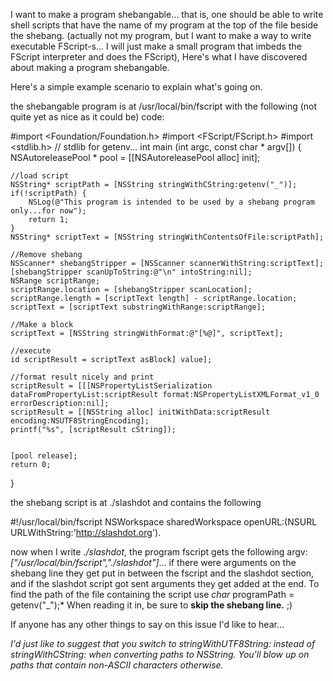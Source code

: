 I want to make a program shebangable... that is, one should be able to write shell scripts that have the name of my program at the top of the file beside the shebang.  (actually not my program, but I want to make a way to write executable FScript-s... I will just make a small program that imbeds the FScript interpreter and does the FScript), Here's what I have discovered about making a program shebangable.

Here's a simple example scenario to explain what's going on.

the shebangable program is at /usr/local/bin/fscript with the following (not quite yet as nice as it could be) code:
    
#import <Foundation/Foundation.h>
#import <FScript/FScript.h>
#import <stdlib.h>
// stdlib for getenv...
int main (int argc, const char * argv[]) {
    NSAutoreleasePool * pool = [[NSAutoreleasePool alloc] init];

	//load script
	NSString* scriptPath = [NSString stringWithCString:getenv("_")];
	if(!scriptPath) {
		NSLog(@"This program is intended to be used by a shebang program only...for now");
		return 1;
	}
	NSString* scriptText = [NSString stringWithContentsOfFile:scriptPath];

	//Remove shebang
	NSScanner* shebangStripper = [NSScanner scannerWithString:scriptText];
	[shebangStripper scanUpToString:@"\n" intoString:nil];
	NSRange scriptRange;
	scriptRange.location = [shebangStripper scanLocation];
	scriptRange.length = [scriptText length] - scriptRange.location;
	scriptText = [scriptText substringWithRange:scriptRange];

	//Make a block
	scriptText = [NSString stringWithFormat:@"[%@]", scriptText];
	
	//execute
	id scriptResult = scriptText asBlock] value];
	
	//format result nicely and print
	scriptResult = [[[NSPropertyListSerialization dataFromPropertyList:scriptResult format:NSPropertyListXMLFormat_v1_0 errorDescription:nil];
	scriptResult = [[NSString alloc] initWithData:scriptResult encoding:NSUTF8StringEncoding];	
	printf("%s", [scriptResult cString]);
	
	
    [pool release];
    return 0;
}




the shebang script is at ./slashdot and contains the following
    
#!/usr/local/bin/fscript
NSWorkspace sharedWorkspace openURL:(NSURL URLWithString:'http://slashdot.org').


now when I write *./slashdot*, the program fscript gets the following argv: *["/usr/local/bin/fscript","./slashdot"]*... if there were arguments on the shebang line they get put in between the fscript and the slashdot section, and if the slashdot script got sent arguments they get added at the end.  To find the path of the file containing the script use *char* programPath = getenv("_");*  When reading it in, be sure to **skip the shebang line.** ;)

If anyone has any other things to say on this issue I'd like to hear...

*I'd just like to suggest that you switch to stringWithUTF8String: instead of stringWithCString: when converting paths to NSString. You'll blow up on paths that contain non-ASCII characters otherwise.*
